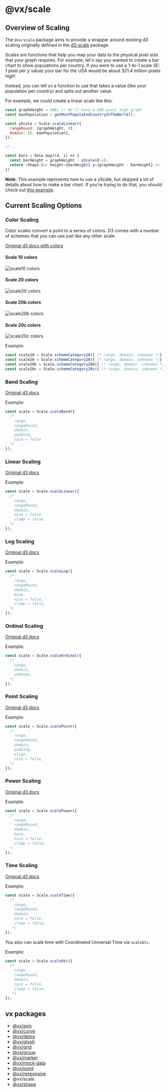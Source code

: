 # @vx/scale

## Overview of Scaling
The `@vx/scale` package aims to provide a wrapper around existing d3 scaling originally defined in the [d3-scale](https://github.com/d3/d3-scale) package.

Scales are functions that help you map your data to the physical pixel size that your graph requires. For example, let's say you wanted to create a bar chart to show populations per country. If you were to use a 1-to-1 scale (IE: 1 pixel per y value) your bar for the USA would be about 321.4 million pixels high!

Instead, you can tell vx a function to use that takes a value (like your population per country) and spits out another value.

For example, we could create a linear scale like this:

``` javascript
const graphHeight = 500; // We'll have a 500 pixel high graph
const maxPopulation = getMostPopulatedCountryInTheWorld();

const yScale = Scale.scaleLinear({
  rangeRound: [graphHeight, 0],
  domain: [0, maxPopulation],
});

// ...

const bars = data.map((d, i) => {
  const barHeight = graphHeight - yScale(d.y);
  return <Shape.Bar height={barHeight} y={graphHeight - barHeight} />
})
```

**Note:** This example represents how to use a yScale, but skipped a lot of details about how to make a bar chart. If you're trying to do that, you should check out [this example](https://github.com/hshoff/vx/blob/master/packages/vx-demo/components/charts/SimpleBar.js).

## Current Scaling Options

### Color Scaling
Color scales convert a point to a series of colors. D3 comes with a number of schemes that you can use just like any other scale.

[Original d3 docs with colors](https://github.com/d3/d3-scale/blob/master/README.md#schemeCategory10)

#### Scale 10 colors
![scale10 colors](https://raw.githubusercontent.com/d3/d3-scale/master/img/category10.png)

#### Scale 20 colors
![scale20 colors](https://raw.githubusercontent.com/d3/d3-scale/master/img/category20.png)

#### Scale 20b colors
![scale20b colors](https://raw.githubusercontent.com/d3/d3-scale/master/img/category20b.png)

#### Scale 20c colors
![scale20c colors](https://raw.githubusercontent.com/d3/d3-scale/master/img/category20c.png)

Example:
``` javascript
const scale10 = Scale.schemeCategory10({ /* range, domain, unknown */})
const scale20 = Scale.schemeCategory20({ /* range, domain, unknown */})
const scale20b = Scale.schemeCategory20b({ /* range, domain, unknown */})
const scale20c = Scale.schemeCategory20c({ /* range, domain, unknown */})
```

### Band Scaling

[Original d3 docs](https://github.com/d3/d3-scale/blob/master/README.md#_band)

Example:
``` javascript
const scale = Scale.scaleBand({
  /*
    range,
    rangeRound,
    domain,
    padding,
    nice = false
  */
});
```

### Linear Scaling

[Original d3 docs](https://github.com/d3/d3-scale/blob/master/README.md#scaleLinear)

Example:
``` javascript
const scale = Scale.scaleLinear({
  /*
    range,
    rangeRound,
    domain,
    nice = false,
    clamp = false,
  */
});
```

### Log Scaling

[Original d3 docs](https://github.com/d3/d3-scale/blob/master/README.md#scaleLog)

Example:
``` javascript
const scale = Scale.scaleLog({
  /*
    range,
    rangeRound,
    domain,
    base,
    nice = false,
    clamp = false,
  */
});
```

### Ordinal Scaling
[Original d3 docs](https://github.com/d3/d3-scale/blob/master/README.md#scaleOrdinal)

Example:
``` javascript
const scale = Scale.scaleOrdinal({
  /*
    range,
    domain,
    unknown,
  */
});
```

### Point Scaling
[Original d3 docs](https://github.com/d3/d3-scale/blob/master/README.md#scalePoint)

Example:
``` javascript
const scale = Scale.scalePoint({
  /*
    range,
    rangeRound,
    domain,
    padding,
    align,
    nice = false,
  */
});
```

### Power Scaling
[Original d3 docs](https://github.com/d3/d3-scale/blob/master/README.md#scalePow)

Example:
``` javascript
const scale = Scale.scalePower({
  /*
    range,
    rangeRound,
    domain,
    base,
    nice = false,
    clamp = false,
  */
});
```

### Time Scaling
[Original d3 docs](https://github.com/d3/d3-scale/blob/master/README.md#scaleTime)

Example:
``` javascript
const scale = Scale.scaleTime({
  /*
    range,
    rangeRound,
    domain,
    nice = false,
    clamp = false,
   */
});
```

You also can scale time with Coordinated Universal Time via `scaleUtc`.

Example:
``` javascript
const scale = Scale.scaleUtc({
  /*
    range,
    rangeRound,
    domain,
    nice = false,
    clamp = false,
   */
});
```

## vx packages

- [@vx/axis](https://github.com/hshoff/vx/tree/master/packages/vx-axis)
- [@vx/curve](https://github.com/hshoff/vx/tree/master/packages/vx-curve)
- [@vx/demo](https://github.com/hshoff/vx/tree/master/packages/vx-demo)
- [@vx/glyph](https://github.com/hshoff/vx/tree/master/packages/vx-glyph)
- [@vx/grid](https://github.com/hshoff/vx/tree/master/packages/vx-grid)
- [@vx/group](https://github.com/hshoff/vx/tree/master/packages/vx-group)
- [@vx/marker](https://github.com/hshoff/vx/tree/master/packages/vx-marker)
- [@vx/mock-data](https://github.com/hshoff/vx/tree/master/packages/vx-mock-data)
- [@vx/point](https://github.com/hshoff/vx/tree/master/packages/vx-point)
- [@vx/responsive](https://github.com/hshoff/vx/tree/master/packages/vx-responsive)
- @vx/scale
- [@vx/shape](https://github.com/hshoff/vx/tree/master/packages/vx-shape)
